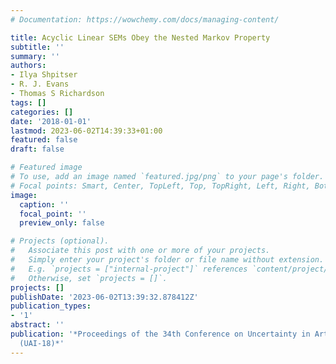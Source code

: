 ```yaml
---
# Documentation: https://wowchemy.com/docs/managing-content/

title: Acyclic Linear SEMs Obey the Nested Markov Property
subtitle: ''
summary: ''
authors:
- Ilya Shpitser
- R. J. Evans
- Thomas S Richardson
tags: []
categories: []
date: '2018-01-01'
lastmod: 2023-06-02T14:39:33+01:00
featured: false
draft: false

# Featured image
# To use, add an image named `featured.jpg/png` to your page's folder.
# Focal points: Smart, Center, TopLeft, Top, TopRight, Left, Right, BottomLeft, Bottom, BottomRight.
image:
  caption: ''
  focal_point: ''
  preview_only: false

# Projects (optional).
#   Associate this post with one or more of your projects.
#   Simply enter your project's folder or file name without extension.
#   E.g. `projects = ["internal-project"]` references `content/project/deep-learning/index.md`.
#   Otherwise, set `projects = []`.
projects: []
publishDate: '2023-06-02T13:39:32.878412Z'
publication_types:
- '1'
abstract: ''
publication: '*Proceedings of the 34th Conference on Uncertainty in Artificial Intelligence
  (UAI-18)*'
---
```

